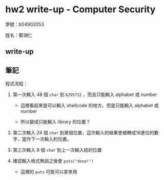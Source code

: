 # hw2 write-up - Computer Security

學號：b04902053

姓名：鄭淵仁

## write-up

## 筆記

程式流程：

1. 第一次輸入 48 個 `char` 到 `6295712` ，而且只能輸入 alphabet 或 number

   - 這裡看起來是可以輸入 shellcode 的地方，但是只能輸入 alphabet 或 number

   - 所以變成只能輸入 library 的位置？

2. 第二次輸入 24 個 `char` 到某個位置，這次輸入的結果會被轉成16進位的數字，當作下一次輸入的位置。

3. 第三次輸入 8 個 `char` 到上一次輸入給的位置

4. 確認輸入格式無誤之後會 `puts("done!")`

   - 這裡的 `puts` 可能可以拿來用